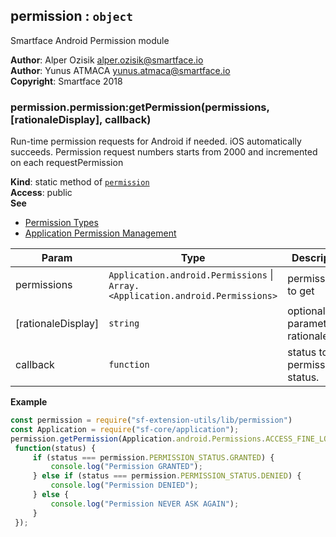 <a name="module_permission"></a>

## permission : <code>object</code>
Smartface Android Permission module

**Author**: Alper Ozisik <alper.ozisik@smartface.io>  
**Author**: Yunus ATMACA <yunus.atmaca@smartface.io>  
**Copyright**: Smartface 2018  
<a name="module_permission.permission_getPermission"></a>

### permission.permission:getPermission(permissions, [rationaleDisplay], callback)
Run-time permission requests for Android if needed. iOS automatically succeeds.
Permission request numbers starts from 2000 and incremented on each requestPermission

**Kind**: static method of [<code>permission</code>](#module_permission)  
**Access**: public  
**See**

- [Permission Types](http://ref.smartface.io/#!/api/Application.android.Permissions)
- [Application Permission Management](https://developer.smartface.io/docs/application-permission-management)


| Param | Type | Description |
| --- | --- | --- |
| permissions | <code>Application.android.Permissions</code> \| <code>Array.&lt;Application.android.Permissions&gt;</code> | permission(s) to get |
| [rationaleDisplay] | <code>string</code> | optional parameter for rationale text |
| callback | <code>function</code> | status to get permission status. |

**Example**  
```js
const permission = require("sf-extension-utils/lib/permission")
const Application = require("sf-core/application");
permission.getPermission(Application.android.Permissions.ACCESS_FINE_LOCATION,
 function(status) {
     if (status === permission.PERMISSION_STATUS.GRANTED) {
         console.log("Permission GRANTED");
     } else if (status === permission.PERMISSION_STATUS.DENIED) {
         console.log("Permission DENIED");
     } else {
         console.log("Permission NEVER ASK AGAIN");
     }
 });
```
